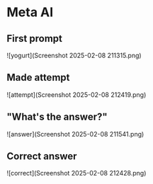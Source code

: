 # Meta AI
## First prompt
![yogurt](Screenshot 2025-02-08 211315.png)

## Made attempt
![attempt](Screenshot 2025-02-08 212419.png)

## "What's the answer?"
![answer](Screenshot 2025-02-08 211541.png)

## Correct answer
![correct](Screenshot 2025-02-08 212428.png)



